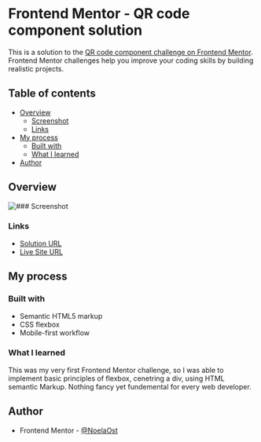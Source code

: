 # Frontend Mentor - QR code component solution

This is a solution to the [QR code component challenge on Frontend Mentor](https://www.frontendmentor.io/challenges/qr-code-component-iux_sIO_H). Frontend Mentor challenges help you improve your coding skills by building realistic projects. 

## Table of contents

- [Overview](#overview)
  - [Screenshot](#screenshot)
  - [Links](#links)
- [My process](#my-process)
  - [Built with](#built-with)
  - [What I learned](#what-i-learned)
- [Author](#author)

## Overview

![### Screenshot](https://user-images.githubusercontent.com/110282131/192479300-608615b1-22fd-43b6-bada-44df7d3f8db2.png)

### Links

- [Solution URL](https://github.com/NoelaOst/QR-Card)
- [Live Site URL](https://noelaost.github.io/QR-Card/)

## My process

### Built with

- Semantic HTML5 markup
- CSS flexbox
- Mobile-first workflow

### What I learned

This was my very first Frontend Mentor challenge, so I was able to implement basic principles of flexbox, cenetring a div, using HTML semantic Markup. 
Nothing fancy yet fundemental for every web developer.

## Author

- Frontend Mentor - [@NoelaOst](https://www.frontendmentor.io/profile/NoelaOst)
